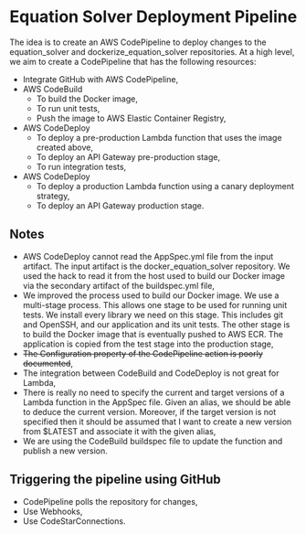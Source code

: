# Equation Solver Deployment Pipeline
The idea is to create an AWS CodePipeline to deploy changes to the equation_solver and dockerize_equation_solver repositories. At a high level, we aim to create 
a CodePipeline that has the following resources:
- Integrate GitHub with AWS CodePipeline,
- AWS CodeBuild
    - To build the Docker image,
    - To run unit tests,
    - Push the image to AWS Elastic Container Registry,
- AWS CodeDeploy
  - To deploy a pre-production Lambda function that uses the image created above,
  - To deploy an API Gateway pre-production stage,
  - To run integration tests,
- AWS CodeDeploy
  - To deploy a production Lambda function using a canary deployment strategy,
  - To deploy an API Gateway production stage.


## Notes
- AWS CodeDeploy cannot read the AppSpec.yml file from the input artifact. The input artifact is the docker_equation_solver repository. We used the hack to read it from the host used to build our Docker image via the secondary artifact of the buildspec.yml file,
- We improved the process used to build our Docker image. We use a multi-stage process. This allows one stage to be used for running unit tests. We install every library we need on this stage. This includes git and OpenSSH, and our application and its unit tests. The other stage is to build the Docker image that is eventually pushed to AWS ECR. The application is copied from the test stage into the production stage,
- ~~The Configuration property of the CodePipeline action is poorly documented~~,
- The integration between CodeBuild and CodeDeploy is not great for Lambda,
- There is really no need to specify the current and target versions of a Lambda function in the AppSpec file. Given an alias,
  we should be able to deduce the current version. Moreover, if the target version is not specified then it should be assumed that I want to create a new version from $LATEST and associate it with the given alias,
- We are using the CodeBuild buildspec file to update the function and publish a new version.

## Triggering the pipeline using GitHub
- CodePipeline polls the repository for changes,
- Use Webhooks,
- Use CodeStarConnections.
